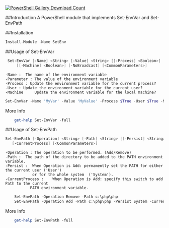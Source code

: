 [![PowerShell Gallery Download Count](https://img.shields.io/powershellgallery/dt/SetEnv?label=downloads%20from%20PSGallery)](https://www.powershellgallery.com/packages/SetEnv)

##Introduction
A PowerShell module that implements Set-EnvVar and Set-EnvPath

##Installation

```powershell
Install-Module -Name SetEnv
```

##Usage of  Set-EnvVar
```powershell
 Set-EnvVar [-Name] <String> [-Value] <String> [[-Process] <Boolean>] [[-User] <Boolean>]
     [[-Machine] <Boolean>] [-NoBroadcast] [<CommonParameters>]
```
    -Name :  The name of the environment variable
    -Parameter : The value of the environment variable
    -Process : Update the environment variable for the current process?
    -User : Update the environment variable for the current user?
    -Machine     Update the environment variable for the local machine?

```powershell
Set-EnvVar -Name 'MyVar' -Value 'MyValue' -Process $True -User $True -Machine $True
```
More Info
```powershell
    get-help Set-EnvVar -full
```


##Usage of  Set-EnvPath
```powershell
Set-EnvPath [-Operation] <String> [-Path] <String> [[-Persist] <String>]
   [-CurrentProcess] [<CommonParameters>]
```
    -Operation : The operation to be performed. (Add/Remove)
    -Path :  The path of the directory to be added to the PATH environment variable.
    -Persist :  When Operation is Add: permamently set the PATH for either the current user ('User') 
                or for the whole system  ('System').
    -CurrentProcess :    When Operation is Add: specify this switch to add Path to the current 
               PATH environment variable.

```powershell
    Set-EnvPath -Operation Remove -Path c:\php\php
    Set-EnvPath -Operation Add -Path c:\php\php -Persist System -CurrentProcess
```
More Info
```powershell
    get-help Set-EnvPath -full
```



  
